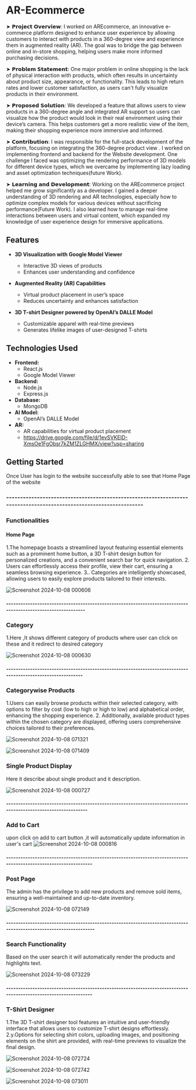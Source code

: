 # AR-Ecommerce

➤ 𝗣𝗿𝗼𝗷𝗲𝗰𝘁 𝗢𝘃𝗲𝗿𝘃𝗶𝗲𝘄:
I worked on AREcommerce, an innovative e-commerce platform designed to enhance user experience by allowing customers to interact with products in a 360-degree view and experience them in augmented reality (AR). The goal was to bridge the gap between online and in-store shopping, helping users make more informed purchasing decisions.

➤ 𝗣𝗿𝗼𝗯𝗹𝗲𝗺 𝗦𝘁𝗮𝘁𝗲𝗺𝗲𝗻𝘁:
One major problem in online shopping is the lack of physical interaction with products, which often results in uncertainty about product size, appearance, or functionality. This leads to high return rates and lower customer satisfaction, as users can't fully visualize products in their environment.

➤ 𝗣𝗿𝗼𝗽𝗼𝘀𝗲𝗱 𝗦𝗼𝗹𝘂𝘁𝗶𝗼𝗻:
We developed a feature that allows users to view products in a 360-degree angle and integrated AR support so users can visualize how the product would look in their real environment using their device’s camera. This helps customers get a more realistic view of the item, making their shopping experience more immersive and informed.

➤ 𝗖𝗼𝗻𝘁𝗿𝗶𝗯𝘂𝘁𝗶𝗼𝗻:
I was responsible for the full-stack development of the platform, focusing on integrating the 360-degree product view . I worked on implementing frontend and backend  for the Website development. One challenge I faced was optimizing the rendering performance of 3D models for different device types, which we overcame by implementing lazy loading and asset optimization techniques(future Work).

➤ 𝗟𝗲𝗮𝗿𝗻𝗶𝗻𝗴 𝗮𝗻𝗱 𝗗𝗲𝘃𝗲𝗹𝗼𝗽𝗺𝗲𝗻𝘁:
Working on the AREcommerce project helped me grow significantly as a developer. I gained a deeper understanding of 3D rendering and AR technologies, especially how to optimize complex models for various devices without sacrificing performance(Future Work). I also learned how to manage real-time interactions between users and virtual content, which expanded my knowledge of user experience design for immersive applications.

## Features
- **3D Visualization with Google Model Viewer**
  - Interactive 3D views of products
  - Enhances user understanding and confidence

- **Augmented Reality (AR) Capabilities**
  - Virtual product placement in user’s space
  - Reduces uncertainty and enhances satisfaction

- **3D T-shirt Designer powered by OpenAI’s DALLE Model**
  - Customizable apparel with real-time previews
  - Generates lifelike images of user-designed T-shirts

## Technologies Used
- **Frontend:**
  - React.js
  - Google Model Viewer
- **Backend:**
  - Node.js
  - Express.js
- **Database:**
  - MongoDB
- **AI Model:**
  - OpenAI’s DALLE Model
- **AR:**
  - AR capabilities for virtual product placement
  - https://drive.google.com/file/d/1evSVKEID-XmsOe1FgObsr7kZM1ZLGHMX/view?usp=sharing

## Getting Started
Once User has login to the website successfully able to see that Home Page of the website
### ------------------------------------------------------------------------------------------------------------------

### Functionalities

#### Home Page
1.The homepage boasts a streamlined layout featuring essential elements such as a prominent home button, a 3D T-shirt
design button for personalized creations, and a convenient search bar for quick navigation.
2. Users can effortlessly access their profile, view their cart,  ensuring a seamless browsing experience.
3.. Categories are intelligently showcased, allowing users to easily explore products tailored to their interests.

![Screenshot 2024-10-08 000606](https://github.com/user-attachments/assets/f9b2931b-b8d0-485b-9359-7388054493ce)
#### -------------------------------------------------------------------------------------------------------------

### Category 
1.Here ,It shows different category of products where user can click on these and it redirect to desired category

![Screenshot 2024-10-08 000630](https://github.com/user-attachments/assets/9fb925f0-875b-460a-80d0-6ab682ae8c7e)
#### ------------------------------------------------------------------------------------------------------------
### Categorywise Products
1.Users can easily browse products within their selected category, with options to filter by cost (low to high or high
to low) and alphabetical order, enhancing the shopping experience.
2. Additionally, available product types within the chosen category are displayed, offering users comprehensive choices tailored to their preferences.

![Screenshot 2024-10-08 071321](https://github.com/user-attachments/assets/1670b3b1-f262-418e-9f2c-53c379f28864)


![Screenshot 2024-10-08 071409](https://github.com/user-attachments/assets/754a5103-e31e-4dd2-80a8-4962c3d78a51)

### Single Product Display
Here it describe about single product and it description.

![Screenshot 2024-10-08 000727](https://github.com/user-attachments/assets/7b86ab1b-31f6-4204-9452-56a5d8774bc6)

#### --------------------------------------------------------------------------------------------------------------

### Add to Cart
upon click on add to cart button ,it will automatically update information in user's cart
![Screenshot 2024-10-08 000816](https://github.com/user-attachments/assets/6723bc81-0236-4657-9476-36f1cb88c47a)
#### ----------------------------------------------------------------------------------------------------------------
### Post Page
The admin has the privilege to add new products and remove sold items, ensuring a well-maintained and up-to-date inventory.

![Screenshot 2024-10-08 072149](https://github.com/user-attachments/assets/739f50cf-df8c-4ecb-9f1e-59cfc4bc1c42)

#### -----------------------------------------------------------------------------------------------------------------

### Search Functionality
Based on the user search it will automatically render the products and highlights text.

![Screenshot 2024-10-08 073229](https://github.com/user-attachments/assets/518b8928-73d9-405c-964b-a22b7f5e6b09)

#### ----------------------------------------------------------------------------------------------------------------
### T-Shirt Designer
1.The 3D T-shirt designer tool features an intuitive and user-friendly interface that allows users to customize T-shirt
designs effortlessly.
2.y.Options for selecting shirt colors, uploading images, and positioning elements on the shirt are
provided, with real-time previews to visualize the final design.

![Screenshot 2024-10-08 072724](https://github.com/user-attachments/assets/d795b214-4a94-469b-890d-f10b5c953575)



![Screenshot 2024-10-08 072742](https://github.com/user-attachments/assets/fa49cf31-747a-4aea-8378-a956fc562249)


![Screenshot 2024-10-08 073011](https://github.com/user-attachments/assets/17651e21-eb9a-49bd-8a69-42dc359b4a1e)


